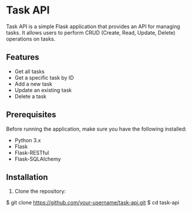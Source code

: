 # Task API

Task API is a simple Flask application that provides an API for managing tasks. It allows users to perform CRUD (Create, Read, Update, Delete) operations on tasks.

## Features

- Get all tasks
- Get a specific task by ID
- Add a new task
- Update an existing task
- Delete a task

## Prerequisites

Before running the application, make sure you have the following installed:

- Python 3.x
- Flask
- Flask-RESTful
- Flask-SQLAlchemy

## Installation

1. Clone the repository:

$ git clone https://github.com/your-username/task-api.git
$ cd task-api

